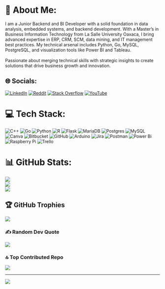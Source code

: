 # 💫 About Me:
I am a Junior Backend and BI Developer with a solid foundation in data analysis, embedded systems, and backend development. With a Master’s in Business Information Technology from La Salle University Oaxaca, I bring advanced expertise in ERP, CRM, SCM, data mining, and IT management best practices. My technical arsenal includes Python, Go, MySQL, PostgreSQL, and visualization tools like Power BI and Tableau.<br><br>Passionate about merging technical skills with strategic insights to create solutions that drive business growth and innovation.


## 🌐 Socials:
[![LinkedIn](https://img.shields.io/badge/LinkedIn-%230077B5.svg?logo=linkedin&logoColor=white)](https://linkedin.com/in/rafael-hernández-gonzález-87a880208) [![Reddit](https://img.shields.io/badge/Reddit-%23FF4500.svg?logo=Reddit&logoColor=white)](https://reddit.com/user/One-Persimmon-8445) [![Stack Overflow](https://img.shields.io/badge/-Stackoverflow-FE7A16?logo=stack-overflow&logoColor=white)](https://stackoverflow.com/users/29042061) [![YouTube](https://img.shields.io/badge/YouTube-%23FF0000.svg?logo=YouTube&logoColor=white)](https://youtube.com/@ThePein182) 

# 💻 Tech Stack:
![C++](https://img.shields.io/badge/c++-%2300599C.svg?style=plastic&logo=c%2B%2B&logoColor=white) ![Go](https://img.shields.io/badge/go-%2300ADD8.svg?style=plastic&logo=go&logoColor=white) ![Python](https://img.shields.io/badge/python-3670A0?style=plastic&logo=python&logoColor=ffdd54) ![R](https://img.shields.io/badge/r-%23276DC3.svg?style=plastic&logo=r&logoColor=white) ![Flask](https://img.shields.io/badge/flask-%23000.svg?style=plastic&logo=flask&logoColor=white) ![MariaDB](https://img.shields.io/badge/MariaDB-003545?style=plastic&logo=mariadb&logoColor=white) ![Postgres](https://img.shields.io/badge/postgres-%23316192.svg?style=plastic&logo=postgresql&logoColor=white) ![MySQL](https://img.shields.io/badge/mysql-4479A1.svg?style=plastic&logo=mysql&logoColor=white) ![Canva](https://img.shields.io/badge/Canva-%2300C4CC.svg?style=plastic&logo=Canva&logoColor=white) ![Bitbucket](https://img.shields.io/badge/bitbucket-%230047B3.svg?style=plastic&logo=bitbucket&logoColor=white) ![GitHub](https://img.shields.io/badge/github-%23121011.svg?style=plastic&logo=github&logoColor=white) ![Arduino](https://img.shields.io/badge/-Arduino-00979D?style=plastic&logo=Arduino&logoColor=white) ![Jira](https://img.shields.io/badge/jira-%230A0FFF.svg?style=plastic&logo=jira&logoColor=white) ![Postman](https://img.shields.io/badge/Postman-FF6C37?style=plastic&logo=postman&logoColor=white) ![Power Bi](https://img.shields.io/badge/power_bi-F2C811?style=plastic&logo=powerbi&logoColor=black) ![Raspberry Pi](https://img.shields.io/badge/-Raspberry_Pi-C51A4A?style=plastic&logo=Raspberry-Pi) ![Trello](https://img.shields.io/badge/Trello-%23026AA7.svg?style=plastic&logo=Trello&logoColor=white)
# 📊 GitHub Stats:
![](https://github-readme-stats.vercel.app/api?username=RaHeGo25&theme=synthwave&hide_border=false&include_all_commits=true&count_private=true)<br/>
![](https://github-readme-streak-stats.herokuapp.com/?user=RaHeGo25&theme=synthwave&hide_border=false)<br/>
![](https://github-readme-stats.vercel.app/api/top-langs/?username=RaHeGo25&theme=synthwave&hide_border=false&include_all_commits=true&count_private=true&layout=compact)

## 🏆 GitHub Trophies
![](https://github-profile-trophy.vercel.app/?username=RaHeGo25&theme=radical&no-frame=false&no-bg=true&margin-w=4)

### ✍️ Random Dev Quote
![](https://quotes-github-readme.vercel.app/api?type=horizontal&theme=radical)

### 🔝 Top Contributed Repo
![](https://github-contributor-stats.vercel.app/api?username=RaHeGo25&limit=5&theme=dark&combine_all_yearly_contributions=true)

---
[![](https://visitcount.itsvg.in/api?id=RaHeGo25&icon=0&color=11)](https://visitcount.itsvg.in)

<!-- Proudly created with GPRM ( https://gprm.itsvg.in ) -->
